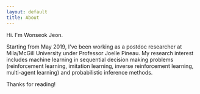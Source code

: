 ```yaml
---
layout: default
title: About
---
```


Hi. I'm Wonseok Jeon.

Starting from May 2019, I've been working as a postdoc researcher at Mila/McGill University under Professor Joelle Pineau. My research interest includes machine learning in sequential decision making problems (reinforcement learning, imitation learning, inverse reinforcement learning, multi-agent learning) and probabilistic inference methods.

<p class="social-icons">
  <!-- <a href="https://twitter.com/lanyonm"><i class="fab fa-twitter fa-2x"></i></a> -->
  <a href="https://github.com/wsjeon/"><i class="fab fa-github fa-2x"></i></a>
  <!-- <a href="https://bitbucket.org/lanyonm"><i class="fab fa-bitbucket fa-2x"></i></a> -->
  <!-- <a href="https://www.linkedin.com/in/lanyonm"><i class="fab fa-linkedin-in fa-2x"></i></a> -->
  <!-- <a href="http://stackoverflow.com/users/757893/lanyonm"><i class="fab fa-stack-overflow fa-2x"></i></a> -->
  <!-- <a href="http://www.slideshare.net/MichaelLanyon"><i class="fa fa-slideshare fa-2x"></i></a> -->
  <!-- <a href="https://speakerdeck.com/lanyonm"><i class="fab fa-slideshare fa-2x"></i></a> -->
  <!-- <a href="https://medium.com/@lanyonm"><i class="fab fa-medium fa-2x"></i></a> -->
  <!-- <a href="https://www.flickr.com/photos/lanyonm"><i class="fab fa-flickr fa-2x"></i></a> -->
  <!-- <a href="https://instagram.com/lanyonm/"><i class="fab fa-instagram fa-2x"></i></a> -->
  <!-- <a href="http://www.strava.com/athletes/lanyonm"><i class="fab fa-strava fa-2x"></i></a> -->
  <!-- <!-- <a href="https://www.youtube.com/user/lanyonm"><i class="fa fa-youtube fa-2x"></i></a> -->
</p>

Thanks for reading!
